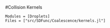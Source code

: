 #Collision Kernels

```@autodocs
Modules = [Droplets]
Files = ["src/SDFunc/Coalescence/kernels.jl"]

```